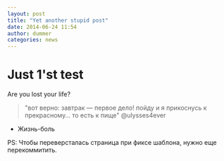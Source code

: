 ```yaml
---
layout: post
title: "Yet another stupid post"
date: 2014-06-24 11:54
author: dummer
categories: news
---
```


Just 1'st test
==============

Are you lost your life?

> "вот верно: завтрак — первое дело! пойду и я прикоснусь к прекрасному… то есть к пище" @ulysses4ever

* Жизнь-боль

PS: Чтобы переверсталась страница при фиксе шаблона, нужно еще перекоммитить.